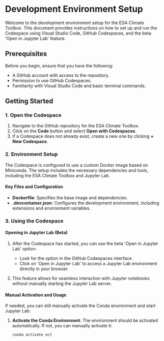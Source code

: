 # Development Environment Setup

Welcome to the development environment setup for the ESA Climate Toolbox. This document provides instructions on how to set up and run the Codespace using Visual Studio Code, GitHub Codespaces, and the beta 'Open in Jupyter Lab' feature.

## Prerequisites

Before you begin, ensure that you have the following:

- A GitHub account with access to the repository.
- Permission to use GitHub Codespaces.
- Familiarity with Visual Studio Code and basic terminal commands.

## Getting Started

### 1. Open the Codespace

1. Navigate to the GitHub repository for the ESA Climate Toolbox.
2. Click on the **Code** button and select **Open with Codespaces**.
3. If a Codespace does not already exist, create a new one by clicking **+ New Codespace**.

### 2. Environment Setup

The Codespace is configured to use a custom Docker image based on Miniconda. The setup includes the necessary dependencies and tools, including the ESA Climate Toolbox and Jupyter Lab.

#### Key Files and Configuration

- **Dockerfile**: Specifies the base image and dependencies.
- **.devcontainer.json**: Configures the development environment, including extensions and environment variables.

### 3. Using the Codespace

#### Opening in Jupyter Lab (Beta)

1. After the Codespace has started, you can use the beta 'Open in Jupyter Lab' option:
   - Look for the option in the GitHub Codespaces interface.
   - Click on 'Open in Jupyter Lab' to access a Jupyter Lab environment directly in your browser.

2. This feature allows for seamless interaction with Jupyter notebooks without manually starting the Jupyter Lab server.

#### Manual Activation and Usage

If needed, you can still manually activate the Conda environment and start Jupyter Lab:

1. **Activate the Conda Environment**: The environment should be activated automatically. If not, you can manually activate it:
   ```bash
   conda activate ect
